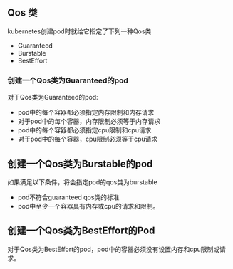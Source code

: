 ## Qos 类
kubernetes创建pod时就给它指定了下列一种Qos类

+ Guaranteed
+ Burstable
+ BestEffort


### 创建一个Qos类为Guaranteed的pod

对于Qos类为Guaranteed的pod:

+ pod中的每个容器都必须指定内存限制和内存请求
+ 对于pod中的每个容器，内存限制必须等于内存请求
+ pod中的每个容器都必须指定cpu限制和cpu请求
+ 对于pod中的每个容器，cpu限制必须等于cpu请求


## 创建一个Qos类为Burstable的pod

如果满足以下条件，将会指定pod的qos类为burstable

+ pod不符合guaranteed qos类的标准
+ pod中至少一个容器具有内存或cpu的请求和限制。


## 创建一个Qos类为BestEffort的Pod

对于Qos类为BestEffort的pod，pod中的容器必须没有设置内存和cpu限制或请求。